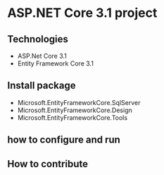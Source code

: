 # ASP.NET Core 3.1 project
## Technologies
- ASP.Net Core 3.1
- Entity Framework Core 3.1
## Install package
- Microsoft.EntityFrameworkCore.SqlServer
- Microsoft.EntityFrameworkCore.Design
- Microsoft.EntityFrameworkCore.Tools
## how to configure and run
## How to contribute